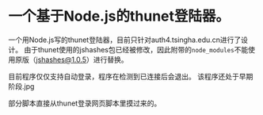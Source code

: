 # 一个基于Node.js的thunet登陆器。

一个用Node.js写的thunet登陆器，目前只针对auth4.tsingha.edu.cn进行了设计。
由于thunet使用的jshashes包已经被修改，因此附带的`node_modules`不能使用原版（jshashes@1.0.5）进行替换。

目前程序仅仅支持自动登录，程序在检测到已连接后会退出。
该程序还处于早期阶段.jpg

部分脚本直接从thunet登录网页脚本里摸过来的。

